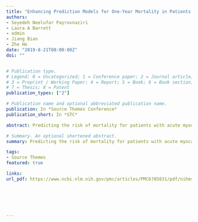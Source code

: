 ```yaml
---
title: "Enhancing Prediction Models for One-Year Mortality in Patients with Acute Myocardial Infarction and Post Myocardial Infarction Syndrome"
authors:
- Seyedeh Neelufar Payrovnaziri
- Laura A Barrett
- admin
- Jiang Bian
- Zhe He
date: "2019-8-21T00:00:00Z"
doi: ""


# Publication type.
# Legend: 0 = Uncategorized; 1 = Conference paper; 2 = Journal article;
# 3 = Preprint / Working Paper; 4 = Report; 5 = Book; 6 = Book section;
# 7 = Thesis; 8 = Patent
publication_types: ["2"]

# Publication name and optional abbreviated publication name.
publication: In *Source Themes Conference*
publication_short: In *STC*

abstract: Predicting the risk of mortality for patients with acute myocardial infarction (AMI) using electronic health records (EHRs) data can help identify risky patients who might need more tailored care. In our previous work, we built computational models to predict one-year mortality of patients admitted to an intensive care unit (ICU) with AMI or post myocardial infarction syndrome. Our prior work only used the structured clinical data from MIMIC-III, a publicly available ICU clinical database. In this study, we enhanced our work by adding the word embedding features from free-text discharge summaries. Using a richer set of features resulted in significant improvement in the performance of our deep learning models. The average accuracy of our deep learning models was 92.89% and the average F-measure was 0.928. 

# Summary. An optional shortened abstract.
summary: Predicting the risk of mortality for patients with acute myocardial infarction (AMI) using electronic health records (EHRs) data can help identify risky patients who might need more tailored care. Our prior work only used the structured clinical data from MIMIC-III. In this study, we enhanced our work by adding the word embedding features from free-text discharge summaries. The average accuracy of our deep learning models was 92.89% and the average F-measure was 0.928. 

tags:
- Source Themes
featured: true

links:
url_pdf: https://www.ncbi.nlm.nih.gov/pmc/articles/PMC6785831/pdf/nihms-1052365.pdf






---
```




